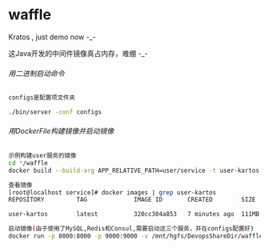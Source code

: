 # waffle
Kratos ,  just demo now  -_-

这Java开发的中间件镜像真占内存，难绷 -_-



###### 用二进制启动命令

```sh
configs是配置项文件夹

./bin/server -conf configs
```

###### 用DockerFile构建镜像并启动镜像

```sh
示例构建user服务的镜像
cd */waffle
docker build --build-arg APP_RELATIVE_PATH=user/service -t user-kartos .

查看镜像
[root@localhost service]# docker images | grep user-kartos
REPOSITORY         TAG             IMAGE ID       CREATED        SIZE

user-kartos        latest          320cc304a853   7 minutes ago  111MB

启动镜像(由于使用了MySQL,Redis和Consul,需要启动这三个服务，并在configs配置好)
docker run -p 8000:8000 -p 9000:9000 -v /mnt/hgfs/DevopsShareDir/waffle/app/user/service/configs:/data/conf user-kartos:latest
```

